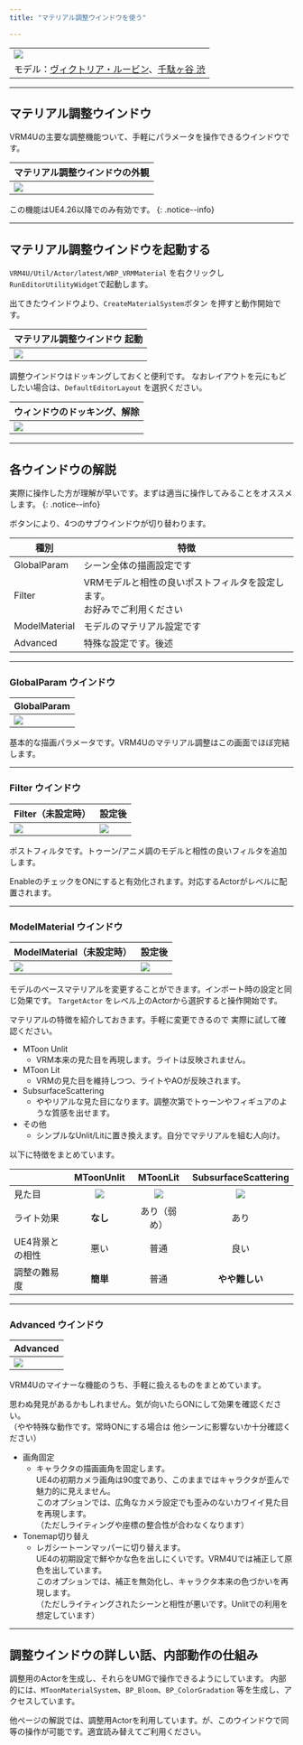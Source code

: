 ```yaml
---
title: "マテリアル調整ウインドウを使う"

---
```



||
|-|
|[![](./assets/images/small/01m_top.png)](../assets/images/01m_top.png)|
|モデル：[ヴィクトリア・ルービン](https://hub.vroid.com/characters/2792872861023597723/models/5013769147837660446)、[千駄ヶ谷 渋](https://hub.vroid.com/characters/675572020956181239/models/4479743608263344465)|

----

## マテリアル調整ウインドウ

VRM4Uの主要な調整機能ついて、手軽にパラメータを操作できるウインドウです。

|マテリアル調整ウインドウの外観|
|-|
|[![](./assets/images/small/01m_p1.png)](../assets/images/01m_p1.png)|

この機能はUE4.26以降でのみ有効です。
{: .notice--info}

----

## マテリアル調整ウインドウを起動する

`VRM4U/Util/Actor/latest/WBP_VRMMaterial` を右クリックし `RunEditorUtilityWidget`で起動します。

出てきたウインドウより、`CreateMaterialSystem`ボタン を押すと動作開始です。

|マテリアル調整ウインドウ 起動|
|-|
|[![](./assets/images/small/01m_p2.png)](../assets/images/01m_p2.png)|


調整ウインドウはドッキングしておくと便利です。
なおレイアウトを元にもどしたい場合は、`DefaultEditorLayout` を選択ください。

|ウィンドウのドッキング、解除|
|-|
|[![](./assets/images/small/01m_w1.png)](../assets/images/01m_w1.png)|

----

## 各ウインドウの解説

実際に操作した方が理解が早いです。まずは適当に操作してみることをオススメします。
{: .notice--info}


ボタンにより、4つのサブウインドウが切り替わります。

|種別|特徴|
|-|-|
|GlobalParam|シーン全体の描画設定です|
|Filter|VRMモデルと相性の良いポストフィルタを設定します。<br>お好みでご利用ください|
|ModelMaterial|モデルのマテリアル設定です|
|Advanced|特殊な設定です。後述|

----

### GlobalParam ウインドウ

|GlobalParam|
|-|
|[![](./assets/images/small/01m_s1.png)](../assets/images/01m_s1.png)|

基本的な描画パラメータです。VRM4Uのマテリアル調整はこの画面でほぼ完結します。

----

### Filter ウインドウ

|Filter（未設定時）|設定後|
|-|-|
|[![](./assets/images/small/01m_s2.png)](../assets/images/01m_s2.png)|[![](./assets/images/small/01m_s2_1.png)](../assets/images/01m_s2_1.png)|

ポストフィルタです。トゥーン/アニメ調のモデルと相性の良いフィルタを追加します。

EnableのチェックをONにすると有効化されます。対応するActorがレベルに配置されます。

----

### ModelMaterial ウインドウ

|ModelMaterial（未設定時）|設定後|
|-|-|
|[![](./assets/images/small/01m_s3.png)](../assets/images/01m_s3.png)|[![](./assets/images/small/01m_s3_2.png)](../assets/images/01m_s3_2.png)|

モデルのベースマテリアルを変更することができます。インポート時の設定と同じ効果です。
`TargetActor` をレベル上のActorから選択すると操作開始です。

マテリアルの特徴を紹介しておきます。手軽に変更できるので 実際に試して確認ください。

 - MToon Unlit
   - VRM本来の見た目を再現します。ライトは反映されません。
 - MToon Lit
   - VRMの見た目を維持しつつ、ライトやAOが反映されます。
 - SubsurfaceScattering
   - ややリアルな見た目になります。調整次第でトゥーンやフィギュアのような質感を出せます。
 - その他
   - シンプルなUnlit/Litに置き換えます。自分でマテリアルを組む人向け。

以下に特徴をまとめています。

||**MToonUnlit**|**MToonLit**|**SubsurfaceScattering**|
|-|:-:|:-:|:-:|
|見た目|[![](./assets/images/small/01m_m1.png)](../assets/images/01m_m1.png)|[![](./assets/images/small/01m_m2.png)](../assets/images/01m_m2.png)|[![](./assets/images/small/01m_m3.png)](../assets/images/01m_m3.png)
|ライト効果|**なし**|あり（弱め）|あり|
|UE4背景との相性|悪い|普通|良い|
|調整の難易度|**簡単**|普通|**やや難しい**|

----

### Advanced ウインドウ

|Advanced|
|-|
|[![](./assets/images/small/01m_s4.png)](../assets/images/01m_s4.png)|

VRM4Uのマイナーな機能のうち、手軽に扱えるものをまとめています。

思わぬ発見があるかもしれません。気が向いたらONにして効果を確認ください。<br>
（やや特殊な動作です。常時ONにする場合は 他シーンに影響ないか十分確認ください）

 - 画角固定
   - キャラクタの描画画角を固定します。<br>
     UE4の初期カメラ画角は90度であり、このままではキャラクタが歪んで魅力的に見えません。<br>
     このオプションでは、広角なカメラ設定でも歪みのないカワイイ見た目を再現します。<br>
     （ただしライティングや座標の整合性が合わなくなります）
 - Tonemap切り替え
   - レガシートーンマッパーに切り替えます。<br>
     UE4の初期設定で鮮やかな色を出しにくいです。VRM4Uでは補正して原色を出しています。<br>
     このオプションでは、補正を無効化し、キャラクタ本来の色づかいを再現します。<br>
     （ただしライティングされたシーンと相性が悪いです。Unlitでの利用を想定しています）


----

## 調整ウインドウの詳しい話、内部動作の仕組み

調整用のActorを生成し、それらをUMGで操作できるようにしています。
内部的には、`MToonMaterialSystem`、`BP_Bloom`、`BP_ColorGradation` 等を生成し、アクセスしています。

他ページの解説では、調整用Actorを利用しています。が、このウインドウで同等の操作が可能です。適宜読み替えてご利用ください。
